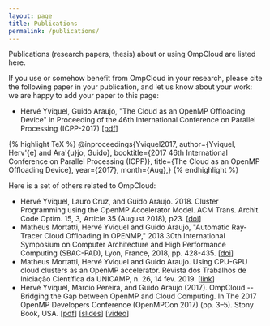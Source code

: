 ```yaml
---
layout: page
title: Publications
permalink: /publications/
---
```


Publications (research papers, thesis) about or using OmpCloud are listed here.

If you use or somehow benefit from OmpCloud in your research, please cite the following paper in your publication, and let us know about your work: we are happy to add your paper to this page:

  - Hervé Yviquel, Guido Araujo, "The Cloud as an OpenMP Offloading Device" in Proceeding of the 46th International Conference on Parallel Processing (ICPP-2017) [[pdf](https://hal.archives-ouvertes.fr/hal-01576973)]

{% highlight TeX %}
@inproceedings{Yviquel2017,
author={Yviquel, Herv\'{e} and Ara\'{u}jo, Guido},
booktitle={2017 46th International Conference on Parallel Processing (ICPP)},
title={The Cloud as an OpenMP Offloading Device},
year={2017},
month={Aug},}
{% endhighlight %}

Here is a set of others related to OmpCloud:

  - Hervé Yviquel, Lauro Cruz, and Guido Araujo. 2018. Cluster Programming using the OpenMP Accelerator Model. ACM Trans. Archit. Code Optim. 15, 3, Article 35 (August 2018), p23. [[doi](https://doi.org/10.1145/3226112)]
  - Matheus Mortatti, Hervé Yviquel and Guido Araujo, "Automatic Ray-Tracer Cloud Offloading in OPENMP," 2018 30th International Symposium on Computer Architecture and High Performance Computing (SBAC-PAD), Lyon, France, 2018, pp. 428-435. [[doi](https://doi.org/10.1109/CAHPC.2018.8645871)]
  - Matheus Mortatti, Hervé Yviquel and Guido Araujo. Using CPU-GPU cloud clusters as an OpenMP accelerator. Revista dos Trabalhos de Iniciação Científica da UNICAMP, n. 26, 14 fev. 2019. [[link](https://econtents.bc.unicamp.br/eventos/index.php/pibic/article/view/1043)]
  - Hervé Yviquel, Marcio Pereira, and Guido Araujo (2017). OmpCloud -- Bridging the Gap between OpenMP and Cloud Computing. In The 2017 OpenMP Developers Conference (OpenMPCon 2017) (pp. 3–5). Stony Book, USA. [[pdf](https://www.researchgate.net/publication/319944952_OmpCloud_Bridging_the_Gap_between_OpenMP_and_Cloud_Computing)] [[slides](https://openmpcon.org/wp-content/uploads/openmpcon2017/Day2-Session4-Pereira.pdf)] [[video](https://www.youtube.com/watch?v=845ra2tRKjI)]
